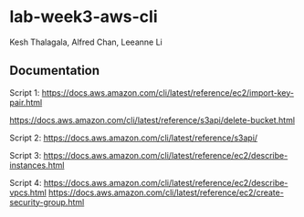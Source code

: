 # lab-week3-aws-cli
Kesh Thalagala,
Alfred Chan,
Leeanne Li

## Documentation

Script 1:
https://docs.aws.amazon.com/cli/latest/reference/ec2/import-key-pair.html

https://docs.aws.amazon.com/cli/latest/reference/s3api/delete-bucket.html

Script 2:
https://docs.aws.amazon.com/cli/latest/reference/s3api/

Script 3:
https://docs.aws.amazon.com/cli/latest/reference/ec2/describe-instances.html

Script 4:
https://docs.aws.amazon.com/cli/latest/reference/ec2/describe-vpcs.html
https://docs.aws.amazon.com/cli/latest/reference/ec2/create-security-group.html
